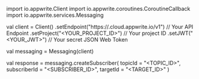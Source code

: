 import io.appwrite.Client
import io.appwrite.coroutines.CoroutineCallback
import io.appwrite.services.Messaging

val client = Client()
    .setEndpoint("https://<REGION>.cloud.appwrite.io/v1") // Your API Endpoint
    .setProject("<YOUR_PROJECT_ID>") // Your project ID
    .setJWT("<YOUR_JWT>") // Your secret JSON Web Token

val messaging = Messaging(client)

val response = messaging.createSubscriber(
    topicId = "<TOPIC_ID>",
    subscriberId = "<SUBSCRIBER_ID>",
    targetId = "<TARGET_ID>"
)
